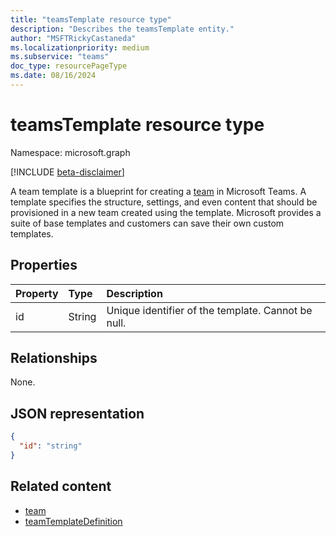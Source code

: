 ```yaml
---
title: "teamsTemplate resource type"
description: "Describes the teamsTemplate entity."
author: "MSFTRickyCastaneda"
ms.localizationpriority: medium
ms.subservice: "teams"
doc_type: resourcePageType
ms.date: 08/16/2024
---
```


# teamsTemplate resource type

Namespace: microsoft.graph

[!INCLUDE [beta-disclaimer](../../includes/beta-disclaimer.md)]

A team template is a blueprint for creating a [team](../resources/team.md) in Microsoft Teams. A template specifies the structure, settings, and even content that should be provisioned in a new team created using the template. Microsoft provides a suite of base templates and customers can save their own custom templates.

## Properties

| Property            | Type     | Description |
|:------------------- |:-------- |:----------- |
| id                  | String   | Unique identifier of the template. Cannot be null. |

## Relationships
None.

## JSON representation

<!-- {
  "blockType": "resource",
  "@odata.type": "microsoft.graph.teamsTemplate",
  "baseType": "microsoft.graph.entity"
}-->

```json
{
  "id": "string"
}
```

## Related content

- [team](team.md)
- [teamTemplateDefinition](teamtemplatedefinition.md)



